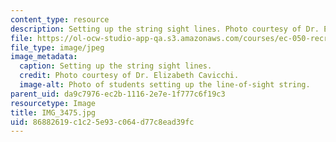 ```yaml
---
content_type: resource
description: Setting up the string sight lines. Photo courtesy of Dr. Elizabeth Cavicchi.
file: https://ol-ocw-studio-app-qa.s3.amazonaws.com/courses/ec-050-recreate-experiments-from-history-inform-the-future-from-the-past-galileo-january-iap-2010/86882619c1c25e93c064d77c8ead39fc_IMG_3475.jpg
file_type: image/jpeg
image_metadata:
  caption: Setting up the string sight lines.
  credit: Photo courtesy of Dr. Elizabeth Cavicchi.
  image-alt: Photo of students setting up the line-of-sight string.
parent_uid: da9c7976-ec2b-1116-2e7e-1f777c6f19c3
resourcetype: Image
title: IMG_3475.jpg
uid: 86882619-c1c2-5e93-c064-d77c8ead39fc
---
```

